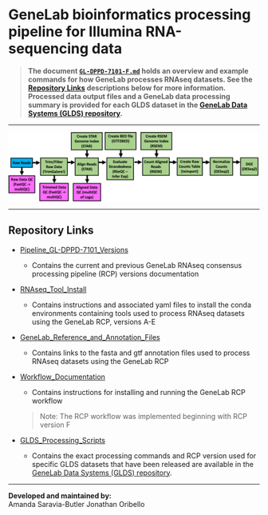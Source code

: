 # GeneLab bioinformatics processing pipeline for Illumina RNA-sequencing data

> **The document [`GL-DPPD-7101-F.md`](Pipeline_GL-DPPD-7101_Versions/GL-DPPD-7101-F.md) holds an overview and example commands for how GeneLab processes RNAseq datasets. See the [Repository Links](#repository-links) descriptions below for more information. Processed data output files and a GeneLab data processing summary is provided for each GLDS dataset in the [GeneLab Data Systems (GLDS) repository](https://genelab-data.ndc.nasa.gov/genelab/projects).**  

---

<img src="images/RNAseq_pipeline_diagram.png" align="center" alt=""/>

---
## Repository Links

* [Pipeline_GL-DPPD-7101_Versions](Pipeline_GL-DPPD-7101_Versions)

  - Contains the current and previous GeneLab RNAseq consensus processing pipeline (RCP) versions documentation

* [RNAseq_Tool_Install](RNAseq_Tool_Install)

  - Contains instructions and associated yaml files to install the conda environments containing tools used to process RNAseq datasets using the GeneLab RCP, versions A-E

* [GeneLab_Reference_and_Annotation_Files](GeneLab_Reference_and_Annotation_Files)

  - Contains links to the fasta and gtf annotation files used to process RNAseq datasets using the GeneLab RCP 

* [Workflow_Documentation](Workflow_Documentation)

  - Contains instructions for installing and running the GeneLab RCP workflow
  > Note: The RCP workflow was implemented beginning with RCP version F 

* [GLDS_Processing_Scripts](GLDS_Processing_Scripts)

  - Contains the exact processing commands and RCP version used for specific GLDS datasets that have been released are available in the [GeneLab Data Systems (GLDS) repository](https://genelab-data.ndc.nasa.gov/genelab/projects).

---
**Developed and maintained by:**  
Amanda Saravia-Butler
Jonathan Oribello
